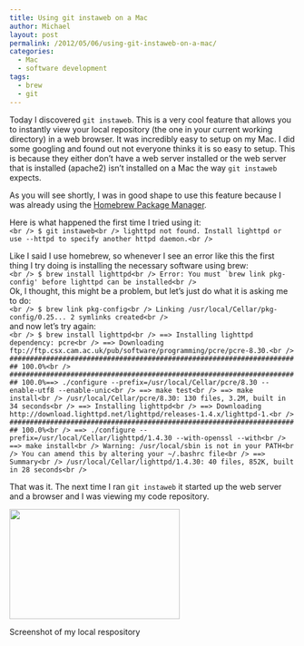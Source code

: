 ```yaml
---
title: Using git instaweb on a Mac
author: Michael
layout: post
permalink: /2012/05/06/using-git-instaweb-on-a-mac/
categories:
  - Mac
  - software development
tags:
  - brew
  - git
---
```

Today I discovered `git instaweb`. This is a very cool feature that allows you to instantly view your local repository (the one in your current working directory) in a web browser. It was incredibly easy to setup on my Mac. I did some googling and found out not everyone thinks it is so easy to setup. This is because they either don&#8217;t have a web server installed or the web server that is installed (apache2) isn&#8217;t installed on a Mac the way `git instaweb` expects.  
<!--more-->

As you will see shortly, I was in good shape to use this feature because I was already using the [Homebrew Package Manager][1].

Here is what happened the first time I tried using it:  
`<br />
$ git instaweb<br />
lighttpd not found. Install lighttpd or use --httpd to specify another httpd daemon.<br />
`

Like I said I use homebrew, so whenever I see an error like this the first thing I try doing is installing the necessary software using brew:  
``<br />
$ brew install lighttpd<br />
Error: You must `brew link pkg-config' before lighttpd can be installed<br />
``  
Ok, I thought, this might be a problem, but let&#8217;s just do what it is asking me to do:  
`<br />
$ brew link pkg-config<br />
Linking /usr/local/Cellar/pkg-config/0.25... 2 symlinks created<br />
`  
and now let&#8217;s try again:  
`<br />
$ brew install lighttpd<br />
==> Installing lighttpd dependency: pcre<br />
==> Downloading ftp://ftp.csx.cam.ac.uk/pub/software/programming/pcre/pcre-8.30.<br />
######################################################################## 100.0%<br />
######################################################################## 100.0%==> ./configure --prefix=/usr/local/Cellar/pcre/8.30 --enable-utf8 --enable-unic<br />
==> make test<br />
==> make install<br />
/usr/local/Cellar/pcre/8.30: 130 files, 3.2M, built in 34 seconds<br />
==> Installing lighttpd<br />
==> Downloading http://download.lighttpd.net/lighttpd/releases-1.4.x/lighttpd-1.<br />
######################################################################## 100.0%<br />
==> ./configure --prefix=/usr/local/Cellar/lighttpd/1.4.30 --with-openssl --with<br />
==> make install<br />
Warning: /usr/local/sbin is not in your PATH<br />
You can amend this by altering your ~/.bashrc file<br />
==> Summary<br />
/usr/local/Cellar/lighttpd/1.4.30: 40 files, 852K, built in 28 seconds<br />
`

That was it. The next time I ran `git instaweb` it started up the web server and a browser and I was viewing my code repository.

<div id="attachment_452" style="width: 310px" class="wp-caption aligncenter">
  <a href="http://loominate.net/wp-content/uploads/2012/05/git-instaweb-screenshot1.png"><img src="http://loominate.net/wp-content/uploads/2012/05/git-instaweb-screenshot1-300x194.png" alt="" title="Screenshot of my local repository" width="300" height="194" class="size-medium wp-image-452" /></a>
  
  <p class="wp-caption-text">
    Screenshot of my local respository
  </p>
</div>

 [1]: http://mxcl.github.com/homebrew/ "Homebrew Package Manager"